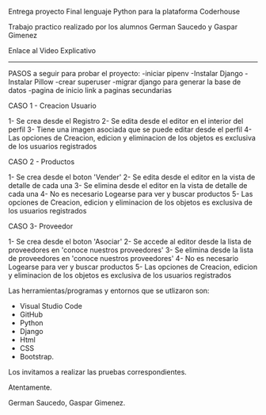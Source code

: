 Entrega proyecto Final lenguaje Python para la plataforma Coderhouse


Trabajo practico realizado por los alumnos German Saucedo y Gaspar Gimenez


Enlace al Video Explicativo

---------------------------------------------

PASOS a seguir para probar el proyecto:
-iniciar pipenv
-Instalar Django
-Instalar Pillow
-crear superuser
-migrar django para generar la base de datos
-pagina de inicio link a paginas secundarias

CASO 1 - Creacion Usuario

1- Se crea desde el Registro
2- Se edita desde el editor en el interior del perfil
3- Tiene una imagen asociada que se puede editar desde el perfil
4- Las opciones de Creacion, edicion y eliminacion de los objetos 
es exclusiva de los usuarios registrados


CASO 2 - Productos

1- Se crea desde el boton 'Vender'
2- Se edita desde el editor en la vista de detalle de cada una
3- Se elimina desde el editor en la vista de detalle de cada una
4- No es necesario Logearse para ver y buscar productos
5- Las opciones de Creacion, edicion y eliminacion de los objetos 
es exclusiva de los usuarios registrados

CASO 3- Proveedor

1- Se crea desde el boton 'Asociar'
2- Se accede al editor desde la lista de proveedores en 'conoce nuestros proveedores'
3- Se elimina desde la lista de proveedores en 'conoce nuestros proveedores'
4- No es necesario Logearse para ver y buscar productos
5- Las opciones de Creacion, edicion y eliminacion de los objetos 
es exclusiva de los usuarios registrados


Las herramientas/programas y entornos que se utlizaron son:

-  Visual Studio Code
-  GitHub
-  Python
-  Django
-  Html
-  CSS
-  Bootstrap.

Los invitamos a realizar las pruebas correspondientes.

Atentamente.

German Saucedo, Gaspar Gimenez.
